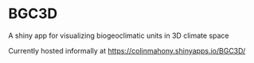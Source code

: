 # BGC3D
A shiny app for visualizing biogeoclimatic units in 3D climate space

Currently hosted informally at https://colinmahony.shinyapps.io/BGC3D/ 
